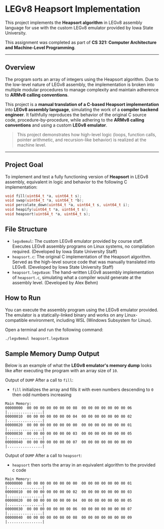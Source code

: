 # LEGv8 Heapsort Implementation

This project implements the **Heapsort algorithm** in LEGv8 assembly language for use with the custom LEGv8 emulator provided by Iowa State University.

This assignment was completed as part of **CS 321: Computer Architecture and Machine-Level Programming**.

---

## Overview

The program sorts an array of integers using the Heapsort algorithm. Due to the low-level nature of LEGv8 assembly, the implementation is broken into multiple modular procedures to manage complexity and maintain adherence to **ARMv8 calling conventions**.

This project is a **manual translation of a C-based Heapsort implementation** into **LEGv8 assembly language**, simulating the work of a **compiler backend engineer**. It faithfully reproduces the behavior of the original C source code, procedure-by-procedure, while adhering to the **ARMv8 calling conventions** and using a custom **LEGv8 emulator**.

> This project demonstrates how high-level logic (loops, function calls, pointer arithmetic, and recursion-like behavior) is realized at the machine level.

---

## Project Goal

To implement and test a fully functioning version of **Heapsort** in LEGv8 assembly, equivalent in logic and behavior to the following C implementation:

```c
void fill(uint64_t *a, uint64_t s);
void swap(uint64_t *a, uint64_t *b);
void percolate_down(uint64_t *a, uint64_t s, uint64_t i);
void heapify(uint64_t *a, uint64_t s);
void heapsort(uint64_t *a, uint64_t s);
```

## File Structure

- `legv8emul`: The custom LEGv8 emulator provided by course staff. Executes LEGv8 assembly programs on Linux systems, no compilation required. (Developed by Iowa State University Staff)
- `heapsort.c`: The original C implementation of the Heapsort algorithm. Served as the high-level source code that was manually translated into LEGv8. (Developed by Iowa State University Staff)
- `heapsort.legv8asm`: The hand-written LEGv8 assembly implementation of `heapsort.c`, simulating what a compiler would generate at the assembly level. (Developed by Alex Behm)

## How to Run

You can execute the assembly program using the LEGv8 emulator provided. The emulator is a statically-linked binary and works on any Linux-compatible environment, including WSL (Windows Subsystem for Linux).

Open a terminal and run the following command:

```bash
./legv8emul heapsort.legv8asm
```
## Sample Memory Dump Output

Below is an example of what the **LEGv8 emulator's memory dump** looks like after executing the program with an array size of `10`.

Output of `DUMP` After a call to `fill`:

- `fill` initializes the array and fills it with even numbers descending to `0` then odd numbers increasing

```
Main Memory:
00000000  00 00 00 00 00 00 00 08  00 00 00 00 00 00 00 06  |................|
00000010  00 00 00 00 00 00 00 04  00 00 00 00 00 00 00 02  |................|
00000020  00 00 00 00 00 00 00 00  00 00 00 00 00 00 00 01  |................|
00000030  00 00 00 00 00 00 00 03  00 00 00 00 00 00 00 05  |................|
00000040  00 00 00 00 00 00 00 07  00 00 00 00 00 00 00 09  |................|
```
Output of `DUMP` After a call to `heapsort`:

- `heapsort` then sorts the array in an equivalent algorithm to the provided c code

```
Main Memory:
00000000  00 00 00 00 00 00 00 00  00 00 00 00 00 00 00 01  |................|
00000010  00 00 00 00 00 00 00 02  00 00 00 00 00 00 00 03  |................|
00000020  00 00 00 00 00 00 00 04  00 00 00 00 00 00 00 05  |................|
00000030  00 00 00 00 00 00 00 06  00 00 00 00 00 00 00 07  |................|
00000040  00 00 00 00 00 00 00 08  00 00 00 00 00 00 00 09  |................|
```








